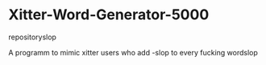 # Xitter-Word-Generator-5000
repositoryslop

A programm to mimic xitter users who add -slop to every fucking wordslop
